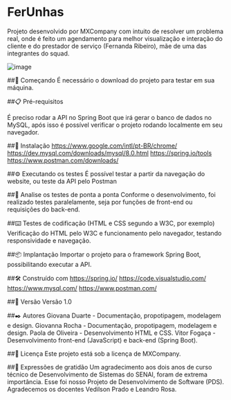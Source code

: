 # FerUnhas

Projeto desenvolvido por MXCompany com intuito de resolver um problema real, onde é feito um agendamento para melhor visualização e interação do cliente e do prestador de serviço (Fernanda Ribeiro), mãe de uma das integrantes do squad.

![image](https://github.com/user-attachments/assets/de0fa7b1-6a69-4948-b882-ae3f606440a5)

##🚀 Começando
É necessário o download do projeto para testar em sua máquina.

##📋 Pré-requisitos

É preciso rodar a API no Spring Boot que irá gerar o banco de dados no MySQL, após isso é possível verificar o projeto rodando localmente em seu navegador.

##🔧 Instalação
https://www.google.com/intl/pt-BR/chrome/
https://dev.mysql.com/downloads/mysql/8.0.html
https://spring.io/tools
https://www.postman.com/downloads/

##⚙️ Executando os testes
É possível testar a partir da navegação do website, ou teste da API pelo Postman

##🔩 Analise os testes de ponta a ponta
Conforme o desenvolvimento, foi realizado testes paralelamente, seja por funções de front-end ou requisições do back-end.

##⌨️ Testes de codificação (HTML e CSS segundo a W3C, por exemplo)
Verificação do HTML pelo W3C e funcionamento pelo navegador, testando responsividade e navegação.

##📦 Implantação
Importar o projeto para o framework Spring Boot, possibilitando executar a API.

##🛠️ Construído com
https://spring.io/
https://code.visualstudio.com/
https://www.mysql.com/
https://www.postman.com/

##📌 Versão
Versão 1.0

##✒️ Autores
Giovana Duarte - Documentação, propotipagem, modelagem e design.
Giovanna Rocha - Documentação, propotipagem, modelagem e design.
Paola de Oliveira - Desenvolvimento HTML e CSS.
Vitor Fogaça - Desenvolvimento front-end (JavaScript) e back-end (Spring Boot).

##📄 Licença
Este projeto está sob a licença de MXCompany.

##🎁 Expressões de gratidão
Um agradecimento aos dois anos de curso técnico de Desenvolvimento de Sistemas do SENAI, foram de extrema importância. Esse foi nosso Projeto de Desenvolvimento de Software (PDS).
Agradecemos os docentes Vedilson Prado e Leandro Rosa.
